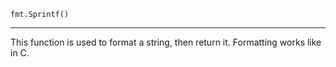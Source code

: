 ```golang
fmt.Sprintf()
```
---
This function is used to format a string, then return it. Formatting works like in C.